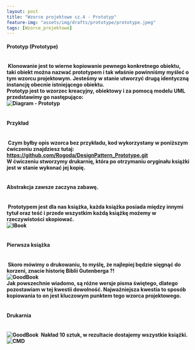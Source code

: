 ```yaml
---
layout: post
title: "Wzorce projektowe cz.4 - Prototyp"
feature-img: "assets/img/drafts/prototype/prototype.jpeg"
tags: [Wzorce_projektowe]
---
```


<h4 class="text-success">Prototyp (Prototype)<h4>
<br>
<font class="base-font-size">
&nbsp;Klonowanie jest to wierne kopiowanie pewnego konkretnego obiektu, taki obiekt można nazwać prototypem i tak właśnie powinniśmy myśleć o tym wzorcu projektowym. Jesteśmy w stanie utworzyć drugą identyczną instancję obecnie istniejącego obiektu.
<br>
Prototyp jest to wzorzec kreacyjny, obiektowy i za pomocą modelu UML przedstawimy go następująco:
<br>
<img class="img-fluid img-thumbnail" src="../../../assets/img/drafts/prototype/diagram.jpeg" alt="Diagram - Prototyp">
<br>
<br>
</font>
<h4 class="text-success">Przykład<h4>
<br>
<font class="base-font-size">
&nbsp;Czym byłby opis wzorca bez przykładu, kod wykorzystany w poniższym ćwiczeniu znajdziesz tutaj:
<br>
<a class="base-font-size" href="https://github.com/Rogoda/DesignPattern_Prototype.git">
https://github.com/Rogoda/DesignPattern_Prototype.git</a>
<br>
W ćwiczeniu stworzymy drukarnię, która po otrzymaniu oryginału książki jest w stanie wykonać jej kopię.   
<br>
<br>
</font>
<h4 class="text-success">Abstrakcja zawsze zaczyna zabawę.<h4>
<br>
<font class="base-font-size">
&nbsp;Prototypem jest dla nas książka, każda książka posiada między innymi tytuł oraz teść i przede wszystkim każdą książkę możemy w rzeczywistości skopiować.
<br>
<img class="img-fluid img-thumbnail" src="../../../assets/img/drafts/prototype/ibook.jpeg" alt="IBook">
<br>
<br>
</font>
<h4 class="text-success">Pierwsza książka<h4>
<br>
<font class="base-font-size">
&nbsp;Skoro mówimy o drukowaniu, to myślę, że najlepiej będzie sięgnąć do korzeni, znacie historię Biblii Gutenberga ?!
<br>
<img class="img-fluid img-thumbnail" src="../../../assets/img/drafts/prototype/goodbook.jpeg" alt="GoodBook">
<br>
Jak powszechnie wiadomo, są różne wersje pisma świętego, dlatego pozostawiam w tej kwestii dowolność. Najważniejsza kwestia to sposób kopiowania to on jest kluczowym punktem tego wzorca projektowego.
<br>
<br>
</font>
<h4 class="text-success">Drukarnia<h4>
<br>
<font class="base-font-size">
<img class="img-fluid img-thumbnail" src="../../../assets/img/drafts/prototype/program.jpeg" alt="GoodBook">
&nbsp;Nakład 10 sztuk, w rezultacie dostajemy wszystkie książki.
<br>
<img class="img-fluid img-thumbnail" src="../../../assets/img/drafts/prototype/cmd.jpeg" alt="CMD">
<br>
<br>
</font>